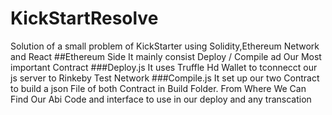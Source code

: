 # KickStartResolve
Solution of a small problem of KickStarter using Solidity,Ethereum Network and React
##Ethereum Side
It mainly consist Deploy / Compile ad Our Most important Contract
###Deploy.js 
It uses Truffle Hd Wallet to tconnecct our js server to Rinkeby Test Network
###Compile.js
It set up our two Contract to build a json File of both Contract in Build Folder.
From Where We Can Find Our Abi Code and interface to use in our deploy and any transcation
